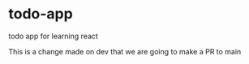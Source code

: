 # todo-app
todo app for learning react

This is a change made on dev that we are going to make a PR to main